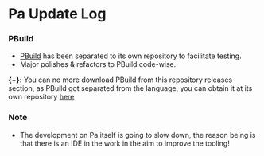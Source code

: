 # Pa Update Log

### PBuild
- [PBuild](https://github.com/valkarias/PBuild) has been separated to its own repository to facilitate testing.
- Major polishes & refactors to PBuild code-wise.

**{+}:** You can no more download PBuild from this repository releases section, as PBuild got separated from the language, you can obtain it at its own repository [here](https://github.com/valkarias/PBuild)

### Note
- The development on Pa itself is going to slow down, the reason being is that there is an IDE in the work in the aim to improve the tooling!
